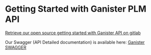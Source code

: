 # Getting Started with Ganister PLM API

[Retrieve our open source getting started with Ganister API on gitlab](https://gitlab.com/plm-apis/get-started-with-ganister-apis)


Our Swagger (API Detailed documentation) is available here: [Ganister SWAGGER](/api-docs/)